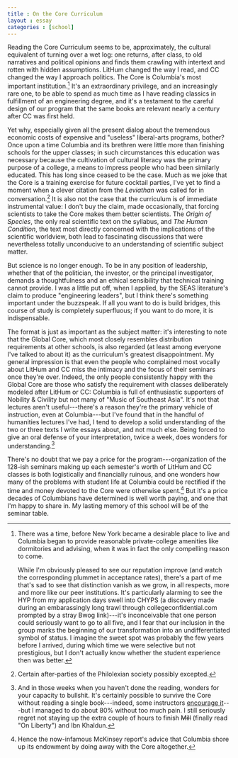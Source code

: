 ```yaml
---
title : On the Core Curriculum
layout : essay
categories : [school]
---
```


Reading the Core Curriculum seems to be, approximately, the cultural equivalent
of turning over a wet log: one returns, after class, to old narratives and
political opinions and finds them crawling with intertext and rotten with hidden
assumptions. LitHum changed the way I read, and CC changed the way I approach
politics. The Core is Columbia's most important institution.[^1] It's an
extraordinary privilege, and an increasingly rare one, to be able to spend as
much time as I have reading classics in fulfillment of an engineering degree,
and it's a testament to the careful design of our program that the same books
are relevant nearly a century after CC was first held.

Yet why, especially given all the present dialog about the tremendous economic
costs of expensive and "useless" liberal-arts programs, bother? Once upon a time
Columbia and its brethren were little more than finishing schools for the upper
classes; in such circumstances this education was necessary because the
cultivation of cultural literacy was the primary purpose of a college, a means
to impress people who had been similarly educated. This has long since ceased to
be the case. Much as we joke that the Core is a training exercise for future
cocktail parties, I've yet to find a moment when a clever citation from the
_Leviathan_ was  called for in conversation.[^2] It is also not the case that
the curriculum is of immediate instrumental value: I don't buy the claim, made
occasionally, that forcing scientists to take the Core makes them better
scientists. The _Origin of Species_, the only real scientific text on the
syllabus, and _The Human Condition_, the text most directly concerned with the
implications of the scientific worldview, both lead to fascinating discussions
that were nevertheless totally unconducive to an understanding of scientific
subject matter.

But science is no longer enough. To be in any position of leadership, whether
that of the politician, the investor, or the principal investigator, demands a
thoughtfulness and an ethical sensibility that technical training cannot
provide. I was a little put off, when I applied, by the SEAS literature's claim
to produce "engineering leaders", but I think there's something important under
the buzzspeak. If all you want to do is build bridges, this course of study is
completely superfluous; if you want to do more, it is indispensable.

The format is just as important as the subject matter: it's interesting to note
that the Global Core, which most closely resembles distribution requirements at
other schools, is also regarded (at least among everyone I've talked to about
it) as the curriculum's greatest disappointment. My general impression is that
even the people who complained most vocally about LitHum and CC miss the
intimacy and the focus of their seminars once they're over. Indeed, the only
people consistently happy with the Global Core are those who satisfy the
requirement with classes deliberately modeled after LitHum or CC: Columbia is
full of enthusiastic supporters of Nobility & Civility but not many of "Music of
Southeast Asia". It's not that lectures aren't useful---there's a reason
they're the primary vehicle of instruction, even at Columbia---but I've found
that in the handful of humanities lectures I've had, I tend to develop a solid
understanding of the two or three texts I write essays about, and not much else.
Being forced to give an oral defense of your interpretation, twice a week, does
wonders for understanding.[^3]

There's no doubt that we pay a price for the program---organization of the
128-ish seminars making up each semester's worth of LitHum and CC classes is
both logistically and financially ruinous, and one wonders how many of the
problems with student life at Columbia could be rectified if the time and money
devoted to the Core were otherwise spent.[^4] But it's a price decades of
Columbians have determined is well worth paying, and one that I'm happy to share
in. My lasting memory of this school will be of the seminar table.

[^1]: There was a time, before New York became a desirable place to live and
Columbia began to provide reasonable private-college amenities like dormitories
and advising, when it was in fact the only compelling reason to come.

     While I'm obviously pleased to see our reputation improve (and watch the
corresponding plummet in acceptance rates), there's a part of me that's sad to
see that distinction vanish as we grow, in all respects, more and more like our
peer institutions. It's particularly alarming to see the HYP from my application
days swell into CHYPS (a discovery made during an embarassingly long trawl
through collegeconfidential.com prompted by a stray Bwog link)---it's
inconceivable that one person could seriously want to go to all five, and I fear
that our inclusion in the group marks the beginning of our transformation into
an undifferentiated symbol of status. I imagine the sweet spot was probably the
few years before I arrived, during which time we were selective but not
prestigious, but I don't actually know whether the student experience then was
better.

[^2]: Certain after-parties of the Philolexian society possibly excepted.

[^3]: And in those weeks when you haven't done the reading, wonders for your
capacity to bullshit. It's certainly possible to survive the Core without
reading a single book---indeed, some instructors [encourage
it](http://www.culpa.info/professors/84)---but I managed to do about 80%
without too much pain. I still seriously regret not staying up the extra couple
of hours to finish <del>Mill</del> (finally read "On Liberty") and Ibn Khaldun.

[^4]: Hence the now-infamous McKinsey report's advice that Columbia shore up its
endowment by doing away with the Core altogether.
